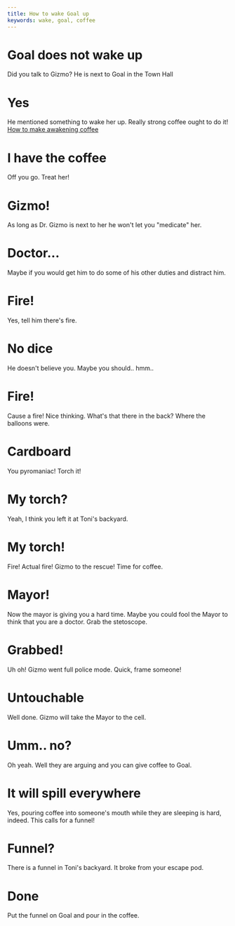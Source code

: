```yaml
---
title: How to wake Goal up
keywords: wake, goal, coffee
---
```

# Goal does not wake up
Did you talk to Gizmo? He is next to Goal in the Town Hall

# Yes
He mentioned something to wake her up. Really strong coffee ought to do it!
[How to make awakening coffee](coffee.md)

# I have the coffee
Off you go. Treat her!

# Gizmo!
As long as Dr. Gizmo is next to her he won't let you "medicate" her.

# Doctor...
Maybe if you would get him to do some of his other duties and distract him.

# Fire!
Yes, tell him there's fire.

# No dice
He doesn't believe you. Maybe you should.. hmm..

# Fire!
Cause a fire! Nice thinking. What's that there in the back? Where the balloons were.

# Cardboard
You pyromaniac! Torch it!

# My torch?
Yeah, I think you left it at Toni's backyard.

# My torch!
Fire! Actual fire! Gizmo to the rescue! Time for coffee.

# Mayor!
Now the mayor is giving you a hard time. Maybe you could fool the Mayor to think that you are a doctor.
Grab the stetoscope.

# Grabbed!
Uh oh! Gizmo went full police mode. Quick, frame someone!

# Untouchable
Well done. Gizmo will take the Mayor to the cell.

# Umm.. no?
Oh yeah. Well they are arguing and you can give coffee to Goal.

# It will spill everywhere
Yes, pouring coffee into someone's mouth while they are sleeping is hard, indeed. This calls for a funnel!

# Funnel?
There is a funnel in Toni's backyard. It broke from your escape pod.

# Done
Put the funnel on Goal and pour in the coffee.
